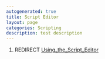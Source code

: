 ```yaml
---
autogenerated: true
title: Script Editor
layout: page
categories: Scripting
description: test description
---
```


1.  REDIRECT [Using\_the\_Script\_Editor](Using_the_Script_Editor)


